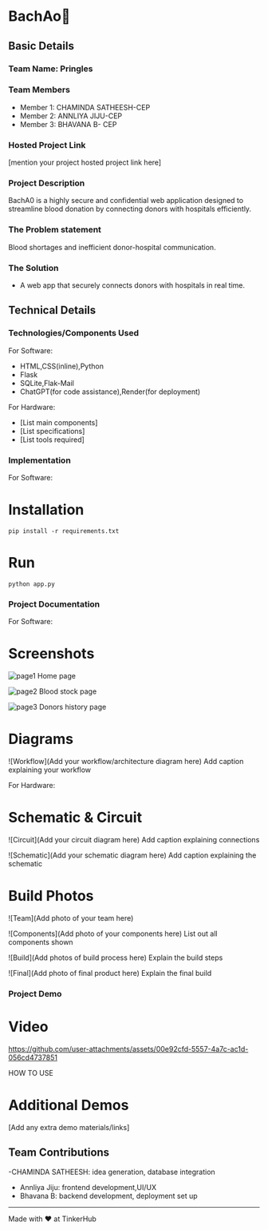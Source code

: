 # BachAo🎯


## Basic Details
### Team Name: Pringles


### Team Members
- Member 1: CHAMINDA SATHEESH-CEP
- Member 2: ANNLIYA JIJU-CEP
- Member 3: BHAVANA B- CEP

### Hosted Project Link
[mention your project hosted project link here]

### Project Description
BachA0 is a highly secure and confidential web application designed to streamline blood donation by connecting donors with hospitals efficiently.
### The Problem statement
Blood shortages and inefficient donor-hospital communication.

### The Solution
* A web app that securely connects donors with hospitals in real time.


## Technical Details
### Technologies/Components Used
For Software:
- HTML,CSS(inline),Python
- Flask
- SQLite,Flak-Mail
- ChatGPT(for code assistance),Render(for deployment)

For Hardware:
- [List main components]
- [List specifications]
- [List tools required]

### Implementation
For Software:
# Installation
```pip install -r requirements.txt```

# Run
```python app.py```

### Project Documentation
For Software:

# Screenshots
![page1](https://github.com/user-attachments/assets/f4673882-b027-45ac-ac1f-c03278765881)
Home page

![page2](https://github.com/user-attachments/assets/02fb33d1-3e77-464e-90d4-45e962e7454e)
Blood stock page

![page3](https://github.com/user-attachments/assets/04cc6c86-3af2-4644-bfe6-07c126c8d039)
Donors history page 


# Diagrams
![Workflow](Add your workflow/architecture diagram here)
Add caption explaining your workflow

For Hardware:

# Schematic & Circuit
![Circuit](Add your circuit diagram here)
Add caption explaining connections

![Schematic](Add your schematic diagram here)
Add caption explaining the schematic

# Build Photos
![Team](Add photo of your team here)


![Components](Add photo of your components here)
List out all components shown

![Build](Add photos of build process here)
Explain the build steps

![Final](Add photo of final product here)
Explain the final build

### Project Demo
# Video


https://github.com/user-attachments/assets/00e92cfd-5557-4a7c-ac1d-056cd4737851


HOW TO USE

# Additional Demos
[Add any extra demo materials/links]

## Team Contributions
-CHAMINDA SATHEESH: idea generation, database integration
- Annliya Jiju: frontend development,UI/UX
- Bhavana B: backend development, deployment set up

---
Made with ❤ at TinkerHub
